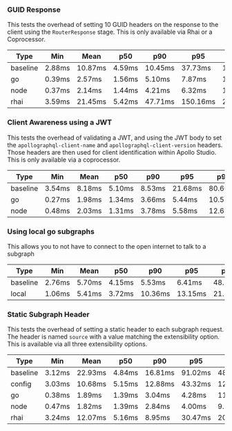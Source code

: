 ### GUID Response

This tests the overhead of setting 10 GUID headers on the response to the client using the `RouterResponse` stage. This is only available via Rhai or a Coprocessor.

| Type     | Min    | Mean    | p50    | p90     | p95      | p99      | Max      |
| -------- | ------ | ------- | ------ | ------- | -------- | -------- | -------- |
| baseline | 2.88ms | 10.87ms | 4.59ms | 10.45ms | 37.73ms  | 162.75ms | 261.58ms |
| go       | 0.39ms | 2.57ms  | 1.56ms | 5.10ms  | 7.87ms   | 15.75ms  | 44.53ms  |
| node     | 0.37ms | 2.14ms  | 1.44ms | 4.21ms  | 6.32ms   | 11.53ms  | 24.87ms  |
| rhai     | 3.59ms | 21.45ms | 5.42ms | 47.71ms | 150.16ms | 254.28ms | 311.06ms |

### Client Awareness using a JWT

This tests the overhead of validating a JWT, and using the JWT body to set the `apollographql-client-name` and `apollographql-client-version` headers. Those headers are then used for client identification within Apollo Studio.
This is only available via a coprocessor.

| Type     | Min    | Mean   | p50    | p90    | p95     | p99     | Max      |
| -------- | ------ | ------ | ------ | ------ | ------- | ------- | -------- |
| baseline | 3.54ms | 8.18ms | 5.10ms | 8.53ms | 21.68ms | 80.60ms | 178.48ms |
| go       | 0.27ms | 1.98ms | 1.34ms | 3.66ms | 5.44ms  | 10.51ms | 23.33ms  |
| node     | 0.48ms | 2.03ms | 1.31ms | 3.78ms | 5.58ms  | 12.69ms | 46.27ms  |

### Using local go subgraphs

This allows you to not have to connect to the open internet to talk to a subgraph

| Type     | Min    | Mean   | p50    | p90     | p95     | p99     | Max      |
| -------- | ------ | ------ | ------ | ------- | ------- | ------- | -------- |
| baseline | 2.76ms | 5.70ms | 4.15ms | 5.53ms  | 6.41ms  | 48.18ms | 281.97ms |
| local    | 1.06ms | 5.41ms | 3.72ms | 10.36ms | 13.15ms | 21.20ms | 39.10ms  |

### Static Subgraph Header

This tests the overhead of setting a static header to each subgraph request. The header is named `source` with a value matching the extensibility option. This is available via all three extensibility options.

| Type     | Min    | Mean    | p50    | p90     | p95     | p99      | Max      |
| -------- | ------ | ------- | ------ | ------- | ------- | -------- | -------- |
| baseline | 3.12ms | 22.93ms | 4.84ms | 16.81ms | 91.02ms | 481.46ms | 622.79ms |
| config   | 3.03ms | 10.68ms | 5.15ms | 12.88ms | 43.32ms | 121.11ms | 281.80ms |
| go       | 0.38ms | 1.89ms  | 1.39ms | 3.04ms  | 4.28ms  | 11.52ms  | 23.25ms  |
| node     | 0.47ms | 1.82ms  | 1.39ms | 2.84ms  | 4.00ms  | 9.25ms   | 24.81ms  |
| rhai     | 3.24ms | 12.07ms | 5.16ms | 8.95ms  | 30.47ms | 208.74ms | 335.60ms |


